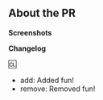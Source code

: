 <!-- The text between the arrows are comments - they will not be visible on your PR. -->

## About the PR <!-- Describe the Pull Request here. What does it change? What other things could this impact? -->

**Screenshots**
<!-- If applicable, add screenshots to showcase your PR. If your PR is a visual change, add
screenshots or it's liable to be closed by maintainers. -->

**Changelog**
<!--
Here you can fill out a changelog that will automatically be added to the game when your PR is merged
There are 4 icons for changelog entries: add, remove, tweak, fix. I trust you can figure out the rest.

You can put your name after the :cl: symbol to change the name that shows in the changelog (otherwise it takes your GitHub username)
Like so: :cl: PJB

Generally, only put things in changelogs that players actually care about. Stuff like "Refactored X system, no changes should be visible" shouldn't be on a changelog.

For writing actual entries, don't consider the entry type suffix (e.g. add) to be "part" of the sentence:
bad: - add: a new tool for engineers
good: - add: added a new tool for engineers
-->

:cl:
- add: Added fun!
- remove: Removed fun!

